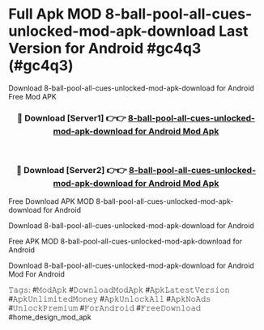 # Full Apk MOD 8-ball-pool-all-cues-unlocked-mod-apk-download Last Version for Android #gc4q3 (#gc4q3)
Download 8-ball-pool-all-cues-unlocked-mod-apk-download for Android Free Mod APK

<div align="center">
<h3>🔴 Download [Server1] 👉👉 <a href="https://apps.libra.edu.pl?title=8-ball-pool-all-cues-unlocked-mod-apk-download&ref=18F">8-ball-pool-all-cues-unlocked-mod-apk-download for Android Mod Apk</a></h3><br>

<h3>🔴 Download [Server2] 👉👉 <a href="https://apps.libra.edu.pl?title=8-ball-pool-all-cues-unlocked-mod-apk-download&ref=18F">8-ball-pool-all-cues-unlocked-mod-apk-download for Android Mod Apk</a></h3>
</div>


Free Download APK MOD 8-ball-pool-all-cues-unlocked-mod-apk-download for Android

Download 8-ball-pool-all-cues-unlocked-mod-apk-download for Android 

Free APK MOD 8-ball-pool-all-cues-unlocked-mod-apk-download for Android 

Download 8-ball-pool-all-cues-unlocked-mod-apk-download for Android Mod For Android

𝚃𝚊𝚐𝚜: #𝙼𝚘𝚍𝙰𝚙𝚔 #𝙳𝚘𝚠𝚗𝚕𝚘𝚊𝚍𝙼𝚘𝚍𝙰𝚙𝚔 #𝙰𝚙𝚔𝙻𝚊𝚝𝚎𝚜𝚝𝚅𝚎𝚛𝚜𝚒𝚘𝚗 #𝙰𝚙𝚔𝚄𝚗𝚕𝚒𝚖𝚒𝚝𝚎𝚍𝙼𝚘𝚗𝚎𝚢 #𝙰𝚙𝚔𝚄𝚗𝚕𝚘𝚌𝚔𝙰𝚕𝚕 #𝙰𝚙𝚔𝙽𝚘𝙰𝚍𝚜 #𝚄𝚗𝚕𝚘𝚌𝚔𝙿𝚛𝚎𝚖𝚒𝚞𝚖 #𝙵𝚘𝚛𝙰𝚗𝚍𝚛𝚘𝚒𝚍 #𝙵𝚛𝚎𝚎𝙳𝚘𝚠𝚗𝚕𝚘𝚊𝚍 #home_design_mod_apk